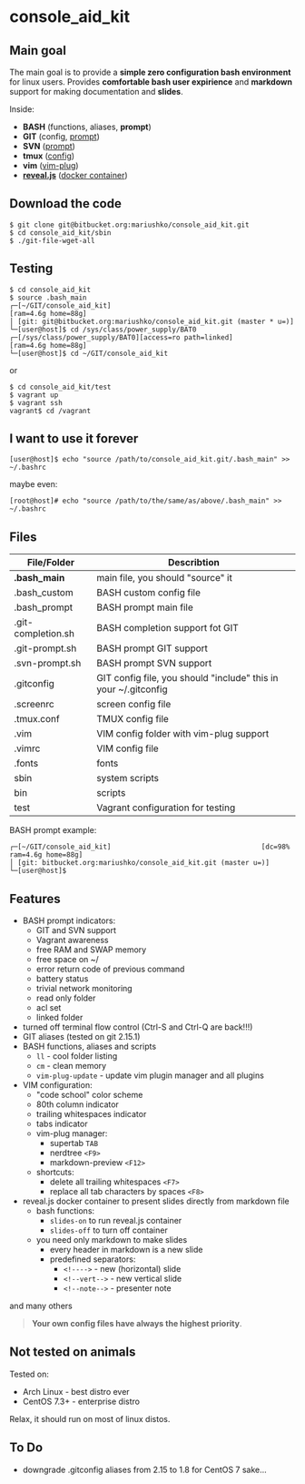 # console_aid_kit

## Main goal
The main goal is to provide a **simple zero configuration bash environment** for linux users.
Provides **comfortable bash user expirience** and **markdown** support for making documentation and **slides**.

Inside:
- **BASH** (functions, aliases, **prompt**)
- **GIT** (config, [prompt](https://github.com/git/git/blob/master/contrib/completion/git-prompt.sh))
- **SVN** ([prompt](https://github.com/mcandre/svn-prompt))
- **tmux** ([config](http://www.hamvocke.com/blog/a-guide-to-customizing-your-tmux-conf))
- **vim** ([vim-plug](https://github.com/junegunn/vim-plug))
- **[reveal.js](https://github.com/hakimel/reveal.js/)** ([docker container](https://github.com/amouat/revealjs-docker))

## Download the code

```
$ git clone git@bitbucket.org:mariushko/console_aid_kit.git
$ cd console_aid_kit/sbin
$ ./git-file-wget-all
```
## Testing

```
$ cd console_aid_kit
$ source .bash_main
┌─[~/GIT/console_aid_kit]                                            [ram=4.6g home=88g]
│ [git: git@bitbucket.org:mariushko/console_aid_kit.git (master * u=)]
└─[user@host]$ cd /sys/class/power_supply/BAT0
┌─[/sys/class/power_supply/BAT0][access=ro path=linked]              [ram=4.6g home=88g]
└─[user@host]$ cd ~/GIT/console_aid_kit
```
or
```
$ cd console_aid_kit/test
$ vagrant up
$ vagrant ssh
vagrant$ cd /vagrant
```

## I want to use it forever
```
[user@host]$ echo "source /path/to/console_aid_kit.git/.bash_main" >> ~/.bashrc
```
maybe even:
```
[root@host]# echo "source /path/to/the/same/as/above/.bash_main" >> ~/.bashrc
```

## Files

| File/Folder         | Describtion
| ------------------  | ---------------------------------------- |
| **.bash_main**      | main file, you should "source" it
| .bash_custom        | BASH custom config file
| .bash_prompt        | BASH prompt main file
| .git-completion.sh  | BASH completion support fot GIT
| .git-prompt.sh      | BASH prompt GIT support
| .svn-prompt.sh      | BASH prompt SVN support
| .gitconfig          | GIT config file, you should "include" this in your ~/.gitconfig
| .screenrc           | screen config file
| .tmux.conf          | TMUX config file
| .vim                | VIM config folder with vim-plug support
| .vimrc              | VIM config file
| .fonts              | fonts
| sbin                | system scripts
| bin                 | scripts
| test                | Vagrant configuration for testing

BASH prompt example:

```
┌─[~/GIT/console_aid_kit]                                     [dc=98% ram=4.6g home=88g]
│ [git: bitbucket.org:mariushko/console_aid_kit.git (master u=)]
└─[user@host]$
```
## Features

- BASH prompt indicators:
  - GIT and SVN support
  - Vagrant awareness
  - free RAM and SWAP memory
  - free space on ~/
  - error return code of previous command
  - battery status
  - trivial network monitoring
  - read only folder
  - acl set
  - linked folder
- turned off terminal flow control (Ctrl-S and Ctrl-Q are back!!!)
- GIT aliases (tested on git 2.15.1)
- BASH functions, aliases and scripts
  - ```ll``` - cool folder listing
  - ```cm``` - clean memory
  - ```vim-plug-update``` - update vim plugin manager and all plugins
- VIM configuration:
  - "code school" color scheme
  - 80th column indicator
  - trailing whitespaces indicator
  - tabs indicator
  - vim-plug manager:
    - supertab ```TAB```
    - nerdtree ```<F9>```
    - markdown-preview ```<F12>```
  - shortcuts:
    - delete all trailing whitespaces ```<F7>```
    - replace all tab characters by spaces ```<F8>```
- reveal.js docker container to present slides directly from markdown file
  - bash functions:
    - ```slides-on``` to run reveal.js container
    - ```slides-off``` to turn off container
  - you need only markdown to make slides
    - every header in markdown is a new slide
    - predefined separators:
      - ```<!---->``` - new (horizontal) slide
      - ```<!--vert-->``` - new vertical slide
      - ```<!--note-->``` - presenter note

and many others

> **Your own config files have always the highest priority**.

## Not tested on animals

Tested on:

- Arch Linux - best distro ever
- CentOS 7.3+ - enterprise distro

Relax, it should run on most of linux distos.

## To Do

- downgrade .gitconfig aliases from 2.15 to 1.8 for CentOS 7 sake...
